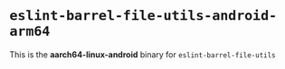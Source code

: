 # `eslint-barrel-file-utils-android-arm64`

This is the **aarch64-linux-android** binary for `eslint-barrel-file-utils`
